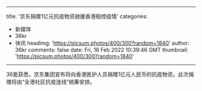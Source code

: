 
---
title: '京东捐赠1亿元抗疫物资驰援香港稳控疫情'
categories: 
 - 新媒体
 - 36kr
 - 快讯
headimg: 'https://picsum.photos/400/300?random=1840'
author: 36kr
comments: false
date: Fri, 18 Feb 2022 10:39:46 GMT
thumbnail: 'https://picsum.photos/400/300?random=1840'
---

<div>   
36氪获悉，京东集团宣布将向香港医护人员捐赠1亿元人民币的抗疫物资。此次捐赠将由“全港社区抗疫连线”统筹安排。  
</div>
            